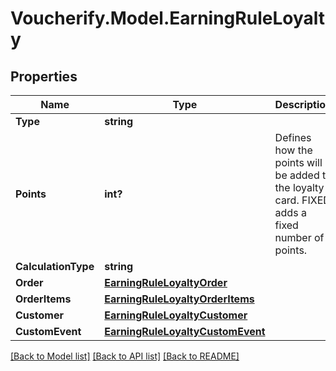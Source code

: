 # Voucherify.Model.EarningRuleLoyalty

## Properties

Name | Type | Description | Notes
------------ | ------------- | ------------- | -------------
**Type** | **string** |  | [optional] 
**Points** | **int?** | Defines how the points will be added to the loyalty card. FIXED adds a fixed number of points. | [optional] 
**CalculationType** | **string** |  | [optional] 
**Order** | [**EarningRuleLoyaltyOrder**](EarningRuleLoyaltyOrder.md) |  | [optional] 
**OrderItems** | [**EarningRuleLoyaltyOrderItems**](EarningRuleLoyaltyOrderItems.md) |  | [optional] 
**Customer** | [**EarningRuleLoyaltyCustomer**](EarningRuleLoyaltyCustomer.md) |  | [optional] 
**CustomEvent** | [**EarningRuleLoyaltyCustomEvent**](EarningRuleLoyaltyCustomEvent.md) |  | [optional] 

[[Back to Model list]](../README.md#documentation-for-models) [[Back to API list]](../README.md#documentation-for-api-endpoints) [[Back to README]](../README.md)

